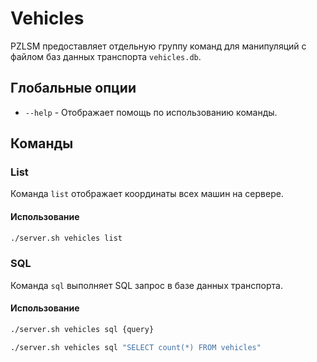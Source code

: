 # Vehicles
PZLSM предоставляет отдельную группу команд для манипуляций с файлом баз данных транспорта `vehicles.db`.

## Глобальные опции
* `--help` - Отображает помощь по использованию команды.

## Команды

### List
Команда `list` отображает координаты всех машин на сервере.

#### Использование
```bash
./server.sh vehicles list
```

### SQL
Команда `sql` выполняет SQL запрос в базе данных транспорта.

#### Использование
```bash
./server.sh vehicles sql {query}
```
```bash
./server.sh vehicles sql "SELECT count(*) FROM vehicles"
```
